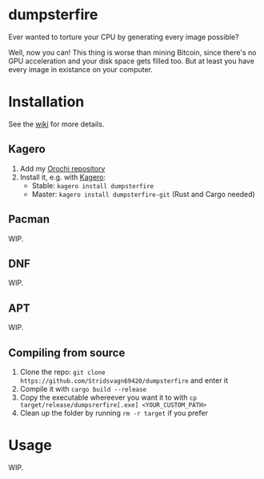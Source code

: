 # dumpsterfire
Ever wanted to torture your CPU by generating every image possible?

Well, now you can! This thing is worse than mining Bitcoin, since there's no GPU acceleration and your disk space gets filled too. But at least you have every image in existance on your computer.

# Installation
See the [wiki](https://github.com/Stridsvagn69420/dumpsterfire/wiki/Installation) for more details.

## Kagero
1. Add my [Orochi repository](https://stridsvagn69420.github.io/Repository/Kagero/Orochi.katana)
2. Install it, e.g. with [Kagero](https://github.com/Stridsvagn69420/Kagero):
    * Stable: `kagero install dumpsterfire`
    * Master: `kagero install dumpsterfire-git` (Rust and Cargo needed)

## Pacman
WIP.

## DNF
WIP.

## APT
WIP.

## Compiling from source
1. Clone the repo: `git clone https://github.com/Stridsvagn69420/dumpsterfire` and enter it
2. Compile it with `cargo build --release`
3. Copy the executable whereever you want it to with `cp target/release/dumpsrerfire[.exe] <YOUR_CUSTOM_PATH>`
4. Clean up the folder by running `rm -r target` if you prefer

# Usage
WIP.
